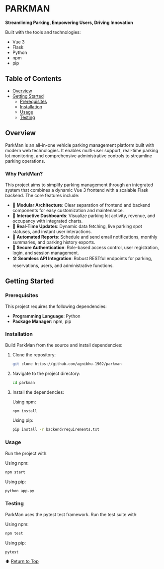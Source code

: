 # PARKMAN

**Streamlining Parking, Empowering Users, Driving Innovation**

Built with the tools and technologies:
- Vue 3
- Flask
- Python
- npm
- pip

## Table of Contents
- [Overview](#overview)
- [Getting Started](#getting-started)
  - [Prerequisites](#prerequisites)
  - [Installation](#installation)
  - [Usage](#usage)
  - [Testing](#testing)

## Overview

ParkMan is an all-in-one vehicle parking management platform built with modern web technologies. It enables multi-user support, real-time parking lot monitoring, and comprehensive administrative controls to streamline parking operations.

### Why ParkMan?

This project aims to simplify parking management through an integrated system that combines a dynamic Vue 3 frontend with a scalable Flask backend. The core features include:

- 🧩 **Modular Architecture**: Clear separation of frontend and backend components for easy customization and maintenance.
- 🎯 **Interactive Dashboards**: Visualize parking lot activity, revenue, and occupancy with integrated charts.
- 🚀 **Real-Time Updates**: Dynamic data fetching, live parking spot statuses, and instant user interactions.
- 📧 **Automated Reports**: Schedule and send email notifications, monthly summaries, and parking history exports.
- 🔐 **Secure Authentication**: Role-based access control, user registration, login, and session management.
- 🛠️ **Seamless API Integration**: Robust RESTful endpoints for parking, reservations, users, and administrative functions.

## Getting Started

### Prerequisites

This project requires the following dependencies:

- **Programming Language**: Python
- **Package Manager**: npm, pip

### Installation

Build ParkMan from the source and install dependencies:

1. Clone the repository:
   ```bash
   git clone https://github.com/agnibhu-1902/parkman
   ```

2. Navigate to the project directory:
   ```bash
   cd parkman
   ```

3. Install the dependencies:

   Using npm:
   ```bash
   npm install
   ```

   Using pip:
   ```bash
   pip install -r backend/requirements.txt
   ```

### Usage

Run the project with:

Using npm:
```bash
npm start
```

Using pip:
```bash
python app.py
```

### Testing

ParkMan uses the pytest test framework. Run the test suite with:

Using npm:
```bash
npm test
```

Using pip:
```bash
pytest
```

⬆ [Return to Top](#table-of-contents)

